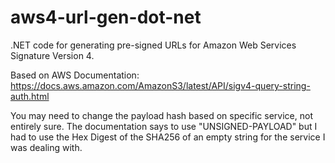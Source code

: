 # aws4-url-gen-dot-net
.NET code for generating pre-signed URLs for Amazon Web Services Signature Version 4.

Based on AWS Documentation: https://docs.aws.amazon.com/AmazonS3/latest/API/sigv4-query-string-auth.html

You may need to change the payload hash based on specific service, not entirely sure.  The documentation says to use "UNSIGNED-PAYLOAD" but I had to use the Hex Digest of the SHA256 of an empty string for the service I was dealing with.
